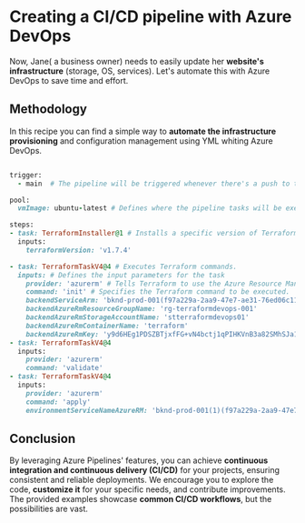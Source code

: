 # Creating a CI/CD pipeline with Azure DevOps

Now, Jane( a business owner) needs to easily update her **website's infrastructure** (storage, OS, services). Let's automate this with Azure DevOps to save time and effort.

## Methodology

In this recipe you can find a simple way to **automate the infrastructure provisioning** and configuration management using YML whiting Azure DevOps.

```ruby

trigger:
  - main  # The pipeline will be triggered whenever there's a push to the main branch.

pool:
  vmImage: ubuntu-latest # Defines where the pipeline tasks will be executed.

steps:
- task: TerraformInstaller@1 # Installs a specific version of Terraform
  inputs:
    terraformVersion: 'v1.7.4'

- task: TerraformTaskV4@4 # Executes Terraform commands.
  inputs: # Defines the input parameters for the task
    provider: 'azurerm' # Tells Terraform to use the Azure Resource Manager provider.
    command: 'init' # Specifies the Terraform command to be executed. 
    backendServiceArm: 'bknd-prod-001(f97a229a-2aa9-47e7-ae31-76ed06c11e1d)'
    backendAzureRmResourceGroupName: 'rg-terraformdevops-001'
    backendAzureRmStorageAccountName: 'stterraformdevops01'
    backendAzureRmContainerName: 'terraform'
    backendAzureRmKey: 'y9d6HEg1PDSZBTjxfFG+vN4bctj1qPIHKVnB3a82SMhSJa1bJjvfsloJDw0J5pYzKfVbVVQwBYpC+AStA5P4pw=='
- task: TerraformTaskV4@4
  inputs:
    provider: 'azurerm'
    command: 'validate'
- task: TerraformTaskV4@4
  inputs:
    provider: 'azurerm'
    command: 'apply'
    environmentServiceNameAzureRM: 'bknd-prod-001(1)(f97a229a-2aa9-47e7-ae31-76ed06c11e1d)'

```

## Conclusion

By leveraging Azure Pipelines' features, you can achieve **continuous integration and continuous delivery (CI/CD)** for your projects, ensuring consistent and reliable deployments. We encourage you to explore the code, **customize it** for your specific needs, and contribute improvements.  The provided examples showcase **common CI/CD workflows**, but the possibilities are vast.
